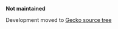 **Not maintained**

Development moved to [Gecko source tree](https://bugzilla.mozilla.org/show_bug.cgi?id=1220494)

